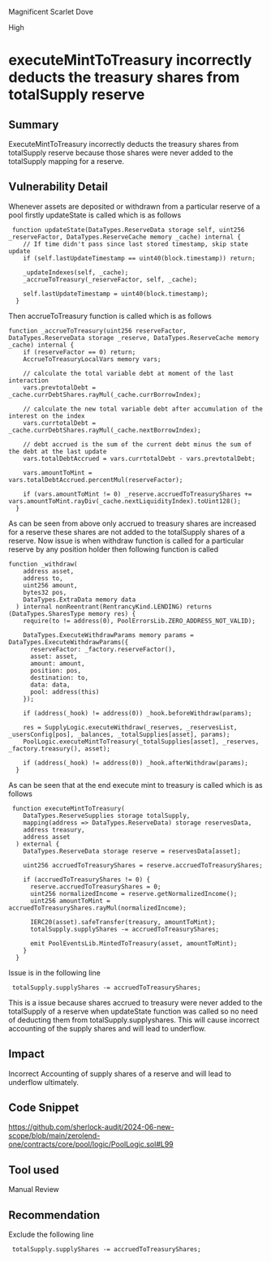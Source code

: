 Magnificent Scarlet Dove

High

# executeMintToTreasury incorrectly deducts the treasury shares from totalSupply reserve

## Summary
ExecuteMintToTreasury incorrectly deducts the treasury shares from totalSupply reserve because those shares were never added to the  totalSupply mapping for a reserve. 
## Vulnerability Detail
Whenever assets are deposited or withdrawn from a particular reserve of a pool firstly  updateState is called which is as follows 
```solidity
 function updateState(DataTypes.ReserveData storage self, uint256 _reserveFactor, DataTypes.ReserveCache memory _cache) internal {
    // If time didn't pass since last stored timestamp, skip state update
    if (self.lastUpdateTimestamp == uint40(block.timestamp)) return;

    _updateIndexes(self, _cache);
    _accrueToTreasury(_reserveFactor, self, _cache);

    self.lastUpdateTimestamp = uint40(block.timestamp);
  }
```
Then accrueToTreasury function is called which is as follows
```solidity
function _accrueToTreasury(uint256 reserveFactor, DataTypes.ReserveData storage _reserve, DataTypes.ReserveCache memory _cache) internal {
    if (reserveFactor == 0) return;
    AccrueToTreasuryLocalVars memory vars;

    // calculate the total variable debt at moment of the last interaction
    vars.prevtotalDebt = _cache.currDebtShares.rayMul(_cache.currBorrowIndex);

    // calculate the new total variable debt after accumulation of the interest on the index
    vars.currtotalDebt = _cache.currDebtShares.rayMul(_cache.nextBorrowIndex);

    // debt accrued is the sum of the current debt minus the sum of the debt at the last update
    vars.totalDebtAccrued = vars.currtotalDebt - vars.prevtotalDebt;

    vars.amountToMint = vars.totalDebtAccrued.percentMul(reserveFactor);

    if (vars.amountToMint != 0) _reserve.accruedToTreasuryShares += vars.amountToMint.rayDiv(_cache.nextLiquidityIndex).toUint128();
  }
```
As can be seen from above only accrued to treasury shares are increased for a reserve these shares are not added to the totalSupply shares of a reserve.
Now issue is when withdraw function is called for a particular reserve by any position holder then following function is called 
```solidity
function _withdraw(
    address asset,
    address to,
    uint256 amount,
    bytes32 pos,
    DataTypes.ExtraData memory data
  ) internal nonReentrant(RentrancyKind.LENDING) returns (DataTypes.SharesType memory res) {
    require(to != address(0), PoolErrorsLib.ZERO_ADDRESS_NOT_VALID);

    DataTypes.ExecuteWithdrawParams memory params = DataTypes.ExecuteWithdrawParams({
      reserveFactor: _factory.reserveFactor(),
      asset: asset,
      amount: amount,
      position: pos,
      destination: to,
      data: data,
      pool: address(this)
    });

    if (address(_hook) != address(0)) _hook.beforeWithdraw(params);

    res = SupplyLogic.executeWithdraw(_reserves, _reservesList, _usersConfig[pos], _balances, _totalSupplies[asset], params);
    PoolLogic.executeMintToTreasury(_totalSupplies[asset], _reserves, _factory.treasury(), asset);

    if (address(_hook) != address(0)) _hook.afterWithdraw(params);
  }
```
As can be seen that at the end  execute mint to treasury is called which is as follows
```solidity
 function executeMintToTreasury(
    DataTypes.ReserveSupplies storage totalSupply,
    mapping(address => DataTypes.ReserveData) storage reservesData,
    address treasury,
    address asset
  ) external {
    DataTypes.ReserveData storage reserve = reservesData[asset];

    uint256 accruedToTreasuryShares = reserve.accruedToTreasuryShares;

    if (accruedToTreasuryShares != 0) {
      reserve.accruedToTreasuryShares = 0;
      uint256 normalizedIncome = reserve.getNormalizedIncome();
      uint256 amountToMint = accruedToTreasuryShares.rayMul(normalizedIncome);

      IERC20(asset).safeTransfer(treasury, amountToMint);
      totalSupply.supplyShares -= accruedToTreasuryShares;

      emit PoolEventsLib.MintedToTreasury(asset, amountToMint);
    }
  }
```
Issue is in the following line
```solidity
 totalSupply.supplyShares -= accruedToTreasuryShares;
```
This is a issue because shares accrued to treasury were never added to the totalSupply of a reserve when updateState function was called so no need of deducting them from totalSupply.supplyshares. This will cause incorrect accounting of the supply shares and will lead to underflow.
## Impact
Incorrect Accounting of supply shares of a reserve and will lead to underflow ultimately.
## Code Snippet
https://github.com/sherlock-audit/2024-06-new-scope/blob/main/zerolend-one/contracts/core/pool/logic/PoolLogic.sol#L99
## Tool used

Manual Review

## Recommendation
Exclude the following line 
```solidity
 totalSupply.supplyShares -= accruedToTreasuryShares;
```